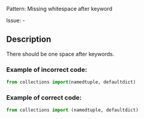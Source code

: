 Pattern: Missing whitespace after keyword

Issue: -

## Description

There should be one space after keywords.

### Example of **incorrect** code:

```python
from collections import(namedtuple, defaultdict)
```

### Example of **correct** code:

```python
from collections import (namedtuple, defaultdict)
```

